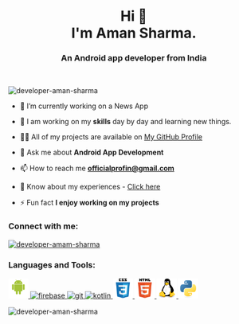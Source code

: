 <h1 align="center">Hi 👋<br>I'm Aman Sharma. </h1>
<h3 align="center">An Android app developer from India </h3>
<br>
<p align="left"> <img src="https://komarev.com/ghpvc/?username=developer-aman-sharma&label=Profile%20views&color=0e75b6&style=flat" alt="developer-aman-sharma" /> </p>

- 🔭 I’m currently working on a News App

- 🌱 I am working on my **skills** day by day and learning new things.

- 👨‍💻 All of my projects are available on [My GitHub Profile](https://github.com/Developer-Aman-Sharma)

- 💬 Ask me about **Android App Development**

- 📫 How to reach me **officialprofin@gmail.com**

- 📄 Know about my experiences - [Click here](https://drive.google.com/file/d/1ardbwJupJmnHFaNX_MD4bBi8JvBI71m7/view?usp=drive_link)

- ⚡ Fun fact **I enjoy working on my projects**

<h3 align="left">Connect with me:</h3>
<p align="left">
<a href="https://linkedin.com/in/developer-amam-sharma" target="blank"><img align="center" src="https://raw.githubusercontent.com/rahuldkjain/github-profile-readme-generator/master/src/images/icons/Social/linked-in-alt.svg" alt="developer-amam-sharma" height="30" width="40" /></a>
</p>

<h3 align="left">Languages and Tools:</h3>
<p align="left"> <a href="https://developer.android.com" target="_blank" rel="noreferrer"> <img src="https://raw.githubusercontent.com/devicons/devicon/master/icons/android/android-original-wordmark.svg" alt="android" width="40" height="40"/> </a> <a href="https://firebase.google.com/" target="_blank" rel="noreferrer"> <img src="https://www.vectorlogo.zone/logos/firebase/firebase-icon.svg" alt="firebase" width="40" height="40"/> </a> <a href="https://git-scm.com/" target="_blank" rel="noreferrer"> <img src="https://www.vectorlogo.zone/logos/git-scm/git-scm-icon.svg" alt="git" width="40" height="40"/> </a> <a href="https://kotlinlang.org" target="_blank" rel="noreferrer"> <img src="https://www.vectorlogo.zone/logos/kotlinlang/kotlinlang-icon.svg" alt="kotlin" width="40" height="40"/> </a><a href="https://www.w3schools.com/css/" target="_blank" rel="noreferrer"> <img src="https://raw.githubusercontent.com/devicons/devicon/master/icons/css3/css3-original-wordmark.svg" alt="css3" width="40" height="40"/> </a> <a href="https://www.w3.org/html/" target="_blank" rel="noreferrer"> <img src="https://raw.githubusercontent.com/devicons/devicon/master/icons/html5/html5-original-wordmark.svg" alt="html5" width="40" height="40"/> </a> <a href="https://www.linux.org/" target="_blank" rel="noreferrer"> <img src="https://raw.githubusercontent.com/devicons/devicon/master/icons/linux/linux-original.svg" alt="linux" width="40" height="40"/> </a> <a href="https://www.python.org" target="_blank" rel="noreferrer"> <img src="https://raw.githubusercontent.com/devicons/devicon/master/icons/python/python-original.svg" alt="python" width="40" height="40"/> </a>  </p>

<p><img align="center" src="https://github-readme-stats.vercel.app/api/top-langs?username=developer-aman-sharma&show_icons=true&locale=en&layout=compact" alt="developer-aman-sharma" /></p>
